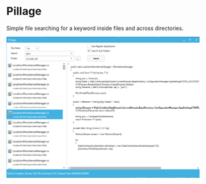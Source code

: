 # Pillage
Simple file searching for a keyword inside files and across directories.

![alt tag](/images/pillage.PNG)



